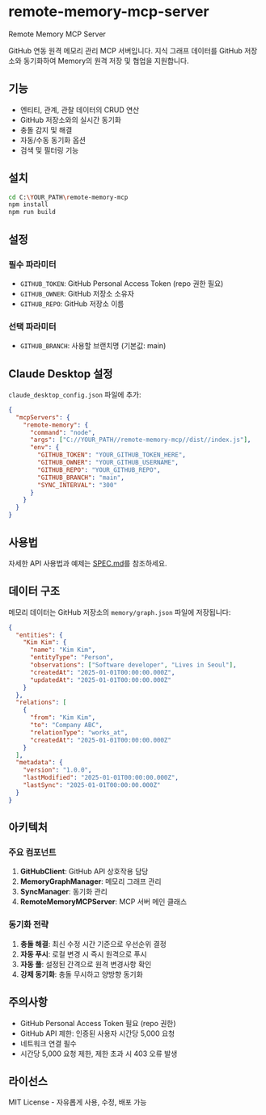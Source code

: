 # remote-memory-mcp-server
Remote Memory MCP Server

GitHub 연동 원격 메모리 관리 MCP 서버입니다. 
지식 그래프 데이터를 GitHub 저장소와 동기화하여 Memory의 원격 저장 및 협업을 지원합니다.

## 기능

- 엔티티, 관계, 관찰 데이터의 CRUD 연산
- GitHub 저장소와의 실시간 동기화
- 충돌 감지 및 해결
- 자동/수동 동기화 옵션
- 검색 및 필터링 기능

## 설치

```bash
cd C:\YOUR_PATH\remote-memory-mcp
npm install
npm run build
```

## 설정

### 필수 파라미터
- `GITHUB_TOKEN`: GitHub Personal Access Token (repo 권한 필요)
- `GITHUB_OWNER`: GitHub 저장소 소유자
- `GITHUB_REPO`: GitHub 저장소 이름

### 선택 파라미터
- `GITHUB_BRANCH`: 사용할 브랜치명 (기본값: main)
  
## Claude Desktop 설정

`claude_desktop_config.json` 파일에 추가:

```json
{
  "mcpServers": {
    "remote-memory": {
      "command": "node",
      "args": ["C://YOUR_PATH//remote-memory-mcp//dist//index.js"],
      "env": {
        "GITHUB_TOKEN": "YOUR_GITHUB_TOKEN_HERE",
        "GITHUB_OWNER": "YOUR_GITHUB_USERNAME", 
        "GITHUB_REPO": "YOUR_GITHUB_REPO",
        "GITHUB_BRANCH": "main",
        "SYNC_INTERVAL": "300"
      }
    }
  }
}
```

## 사용법

자세한 API 사용법과 예제는 [SPEC.md](https://github.com/YeomYuJun/remote-memory-mcp-server/blob/main/SPEC.md/)를 참조하세요.

## 데이터 구조

메모리 데이터는 GitHub 저장소의 `memory/graph.json` 파일에 저장됩니다:

```json
{
  "entities": {
    "Kim Kim": {
      "name": "Kim Kim",
      "entityType": "Person", 
      "observations": ["Software developer", "Lives in Seoul"],
      "createdAt": "2025-01-01T00:00:00.000Z",
      "updatedAt": "2025-01-01T00:00:00.000Z"
    }
  },
  "relations": [
    {
      "from": "Kim Kim",
      "to": "Company ABC", 
      "relationType": "works_at",
      "createdAt": "2025-01-01T00:00:00.000Z"
    }
  ],
  "metadata": {
    "version": "1.0.0",
    "lastModified": "2025-01-01T00:00:00.000Z",
    "lastSync": "2025-01-01T00:00:00.000Z"
  }
}
```

## 아키텍처

### 주요 컴포넌트

1. **GitHubClient**: GitHub API 상호작용 담당
2. **MemoryGraphManager**: 메모리 그래프 관리  
3. **SyncManager**: 동기화 관리
4. **RemoteMemoryMCPServer**: MCP 서버 메인 클래스

### 동기화 전략

1. **충돌 해결**: 최신 수정 시간 기준으로 우선순위 결정
2. **자동 푸시**: 로컬 변경 시 즉시 원격으로 푸시
3. **자동 풀**: 설정된 간격으로 원격 변경사항 확인
4. **강제 동기화**: 충돌 무시하고 양방향 동기화

## 주의사항

- GitHub Personal Access Token 필요 (repo 권한)
- GitHub API 제한: 인증된 사용자 시간당 5,000 요청
- 네트워크 연결 필수
- 시간당 5,000 요청 제한, 제한 초과 시 403 오류 발생

## 라이선스

MIT License - 자유롭게 사용, 수정, 배포 가능
